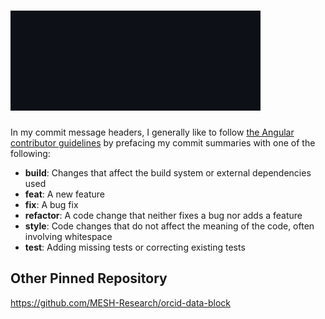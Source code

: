 # ![Hello](https://github.com/gmeben/gmeben/raw/master/assets/greeting.svg)

In my commit message headers, I generally like to follow [the Angular contributor guidelines](https://github.com/angular/angular/blob/master/CONTRIBUTING.md#type) by prefacing my commit summaries with one of the following:

* **build**: Changes that affect the build system or external dependencies used
* **feat**: A new feature
* **fix**: A bug fix
* **refactor**: A code change that neither fixes a bug nor adds a feature
* **style**: Code changes that do not affect the meaning of the code, often involving whitespace
* **test**: Adding missing tests or correcting existing tests

## Other Pinned Repository

<https://github.com/MESH-Research/orcid-data-block>

<!--
**gmeben/gmeben** is a ✨ _special_ ✨ repository because its `README.md` (this file) appears on your GitHub profile.

Here are some ideas to get you started:

- 🔭 I’m currently working on ...
- 🌱 I’m currently learning ...
- 👯 I’m looking to collaborate on ...
- 🤔 I’m looking for help with ...
- 💬 Ask me about ...
- 📫 How to reach me: ...
- 😄 Pronouns: ...
- ⚡ Fun fact: ...
-->

